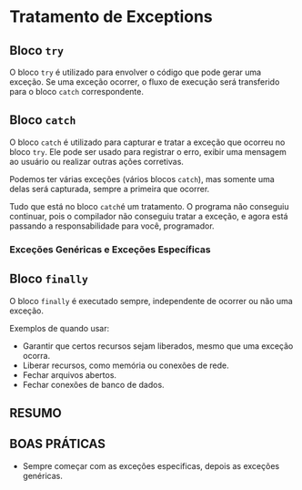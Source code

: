 # Tratamento de Exceptions

## Bloco `try`

O bloco `try` é utilizado para envolver o código que pode gerar uma exceção. Se uma exceção ocorrer, o fluxo de execução será transferido para o bloco `catch` correspondente.

## Bloco `catch`

O bloco `catch` é utilizado para capturar e tratar a exceção que ocorreu no bloco `try`. Ele pode ser usado para registrar o erro, exibir uma mensagem ao usuário ou realizar outras ações corretivas.

Podemos ter várias exceções (vários blocos `catch`), mas somente uma delas será capturada, sempre a primeira que ocorrer.

Tudo que está no bloco `catch`é um tratamento. O programa não conseguiu continuar, pois o compilador não conseguiu tratar a exceção, e agora está passando a responsabilidade para você, programador.

### Exceções Genéricas e Exceções Específicas

## Bloco `finally`

O bloco `finally` é executado sempre, independente de ocorrer ou não uma exceção.

Exemplos de quando usar:

- Garantir que certos recursos sejam liberados, mesmo que uma exceção ocorra.
- Liberar recursos, como memória ou conexões de rede.
- Fechar arquivos abertos.
- Fechar conexões de banco de dados.

## RESUMO

## BOAS PRÁTICAS

- Sempre começar com as exceções especificas, depois as exceções genéricas.

